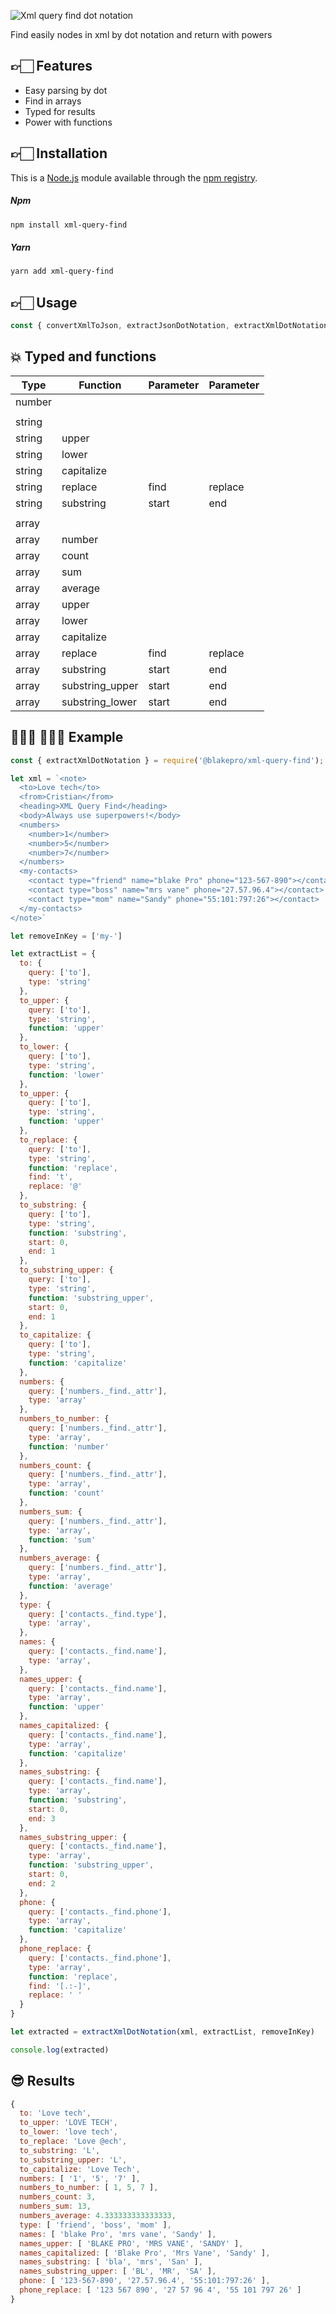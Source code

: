 ![Xml query find dot notation](xml-query-find.png)

Find easily nodes in xml by dot notation and return with powers

## 👉🏻 Features
  * Easy parsing by dot
  * Find in arrays
  * Typed for results
  * Power with functions


## 👉🏻 Installation
This is a [Node.js](https://nodejs.org/en/) module available through the
[npm registry](https://www.npmjs.com/).

##### Npm
```bash
npm install xml-query-find
```

##### Yarn
```bash
yarn add xml-query-find
```

## 👉🏻 Usage
```js
const { convertXmlToJson, extractJsonDotNotation, extractXmlDotNotation } = require('@blakepro/xml-query-find');
```


## 💥 Typed and functions
|Type|Function|Parameter|Parameter|
|-|-|-|-|
|number||||
|||||
|string||||
|string|upper|||
|string|lower||
|string|capitalize||
|string|replace|find|replace|
|string|substring|start|end|
|||||
|array||||
|array|number|||
|array|count|||
|array|sum|||
|array|average|||
|array|upper|||
|array|lower||
|array|capitalize||
|array|replace|find|replace|
|array|substring|start|end|
|array|substring_upper|start|end|
|array|substring_lower|start|end|


## 👨🏻‍💻 👩🏼‍💻 Example
```js
const { extractXmlDotNotation } = require('@blakepro/xml-query-find');

let xml = `<note>
  <to>Love tech</to>
  <from>Cristian</from>
  <heading>XML Query Find</heading>
  <body>Always use superpowers!</body>
  <numbers>
    <number>1</number>
    <number>5</number>
    <number>7</number>
  </numbers>
  <my-contacts>
    <contact type="friend" name="blake Pro" phone="123-567-890"></contact>
    <contact type="boss" name="mrs vane" phone="27.57.96.4"></contact>
    <contact type="mom" name="Sandy" phone="55:101:797:26"></contact>
  </my-contacts>
</note>`

let removeInKey = ['my-']

let extractList = {
  to: {
    query: ['to'],
    type: 'string'
  },
  to_upper: {
    query: ['to'],
    type: 'string',
    function: 'upper'
  },
  to_lower: {
    query: ['to'],
    type: 'string',
    function: 'lower'
  },
  to_upper: {
    query: ['to'],
    type: 'string',
    function: 'upper'
  },
  to_replace: {
    query: ['to'],
    type: 'string',
    function: 'replace',
    find: 't',
    replace: '@'
  },
  to_substring: {
    query: ['to'],
    type: 'string',
    function: 'substring',
    start: 0,
    end: 1
  },
  to_substring_upper: {
    query: ['to'],
    type: 'string',
    function: 'substring_upper',
    start: 0,
    end: 1
  },
  to_capitalize: {
    query: ['to'],
    type: 'string',
    function: 'capitalize'
  },
  numbers: {
    query: ['numbers._find._attr'],
    type: 'array'
  },
  numbers_to_number: {
    query: ['numbers._find._attr'],
    type: 'array',
    function: 'number'
  },
  numbers_count: {
    query: ['numbers._find._attr'],
    type: 'array',
    function: 'count'
  },
  numbers_sum: {
    query: ['numbers._find._attr'],
    type: 'array',
    function: 'sum'
  },
  numbers_average: {
    query: ['numbers._find._attr'],
    type: 'array',
    function: 'average'
  },
  type: {
    query: ['contacts._find.type'],
    type: 'array',
  },
  names: {
    query: ['contacts._find.name'],
    type: 'array',
  },
  names_upper: {
    query: ['contacts._find.name'],
    type: 'array',
    function: 'upper'
  },
  names_capitalized: {
    query: ['contacts._find.name'],
    type: 'array',
    function: 'capitalize'
  },
  names_substring: {
    query: ['contacts._find.name'],
    type: 'array',
    function: 'substring',
    start: 0,
    end: 3
  },
  names_substring_upper: {
    query: ['contacts._find.name'],
    type: 'array',
    function: 'substring_upper',
    start: 0,
    end: 2
  },
  phone: {
    query: ['contacts._find.phone'],
    type: 'array',
    function: 'capitalize'
  },
  phone_replace: {
    query: ['contacts._find.phone'],
    type: 'array',
    function: 'replace',
    find: '[.:-]',
    replace: ' '
  }
}

let extracted = extractXmlDotNotation(xml, extractList, removeInKey)

console.log(extracted)
```

## 😎 Results
```js
{
  to: 'Love tech',
  to_upper: 'LOVE TECH',
  to_lower: 'love tech',
  to_replace: 'Love @ech',
  to_substring: 'L',
  to_substring_upper: 'L',
  to_capitalize: 'Love Tech',
  numbers: [ '1', '5', '7' ],
  numbers_to_number: [ 1, 5, 7 ],
  numbers_count: 3,
  numbers_sum: 13,
  numbers_average: 4.333333333333333,
  type: [ 'friend', 'boss', 'mom' ],
  names: [ 'blake Pro', 'mrs vane', 'Sandy' ],
  names_upper: [ 'BLAKE PRO', 'MRS VANE', 'SANDY' ],
  names_capitalized: [ 'Blake Pro', 'Mrs Vane', 'Sandy' ],
  names_substring: [ 'bla', 'mrs', 'San' ],
  names_substring_upper: [ 'BL', 'MR', 'SA' ],
  phone: [ '123-567-890', '27.57.96.4', '55:101:797:26' ],
  phone_replace: [ '123 567 890', '27 57 96 4', '55 101 797 26' ]
}
```
